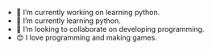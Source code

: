- 🔭 I’m currently working on learning python.
- 🌱 I’m currently learning python.
- 👯 I’m looking to collaborate on developing programming.
- 😍 I love programming and making games.
